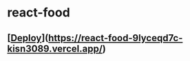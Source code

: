 # react-food

## [[Deploy](react-food-9lyceqd7c-kisn3089.vercel.app)](https://react-food-9lyceqd7c-kisn3089.vercel.app/)
